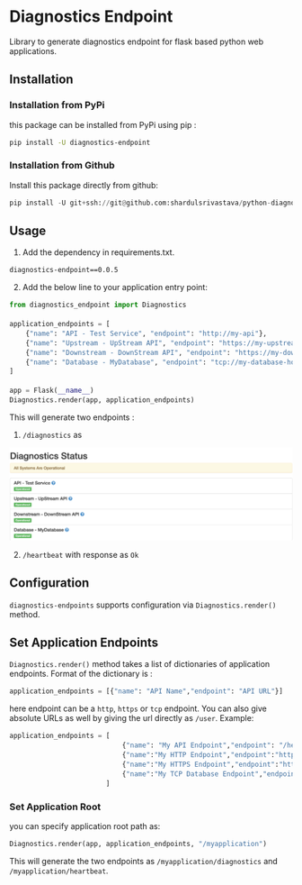 # Diagnostics Endpoint

Library to generate diagnostics endpoint for flask based python web applications.

## Installation 

### Installation from PyPi

this package can be installed from PyPi using pip :

```bash
pip install -U diagnostics-endpoint
```

### Installation from Github
Install this package directly from github:

```python
pip install -U git+ssh://git@github.com:shardulsrivastava/python-diagnostics.git@master
```

## Usage

1. Add the dependency in requirements.txt.
```bash
diagnostics-endpoint==0.0.5
```

2. Add the below line to your application entry point:
```python
from diagnostics_endpoint import Diagnostics

application_endpoints = [
    {"name": "API - Test Service", "endpoint": "http://my-api"},
    {"name": "Upstream - UpStream API", "endpoint": "https://my-upstream-api"},
    {"name": "Downstream - DownStream API", "endpoint": "https://my-downstream-api"},
    {"name": "Database - MyDatabase", "endpoint": "tcp://my-database-host:my-database-port"}
]

app = Flask(__name__)
Diagnostics.render(app, application_endpoints)

```

This will generate two endpoints :
 1. `/diagnostics` as
  
  ![alt text](diagnostics-endpoint.png "Diagnostics Endpoint")


 2. `/heartbeat` with response as `Ok`

## Configuration

`diagnostics-endpoints` supports configuration via `Diagnostics.render()` method.

## Set Application Endpoints
`Diagnostics.render()` method takes a list of dictionaries of application endpoints. Format of the dictionary is :
```python
application_endpoints = [{"name": "API Name","endpoint": "API URL"}]
```

here endpoint can be a `http`, `https` or `tcp` endpoint. You can also give absolute URLs as well by giving the url directly as `/user`.
Example:
```python
application_endpoints = [
                            {"name": "My API Endpoint","endpoint": "/hello"},
                            {"name":"My HTTP Endpoint","endpoint":"http://example.com/healthcheck"},
                            {"name":"My HTTPS Endpoint","endpoint":"https://example.com/healthcheck"},
                            {"name":"My TCP Database Endpoint","endpoint":"tcp://my-database-host:3306"}    
                        ]
```




### Set Application Root
you can specify application root path as:

```python
Diagnostics.render(app, application_endpoints, "/myapplication")
```

This will generate the two endpoints as `/myapplication/diagnostics` and `/myapplication/heartbeat`.